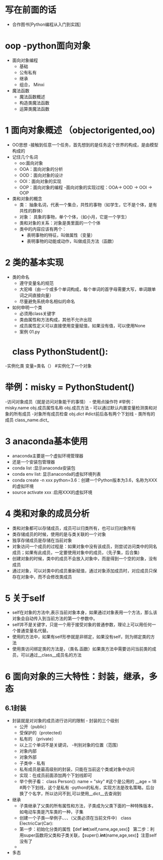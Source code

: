 # 写在前面的话
- 合作图书[Python编程从入门到实践]
# oop -python面向对象
- 面向对象编程
    - 基础
    - 公有私有
    - 继承
    - 组合， Minxi
- 魔法函数
    - 魔法函数概述
    - 构造类魔法函数
    - 运算类魔法函数
# 1 面向对象概述 （objectorigented,oo)
- OO思想
    -接触到任意一个任务，首先想到的是任务这个世界的构成，是由模型构成的
- 记住几个名词
    - oo:面向对象
    - OOA：面向对象的分析
    - OOD：面向对象的设计
    - OOI：面向对象的实现
    - OOP：面向对象的编程
    -面向对象的实现过程：OOA-> OOD -> OOI -> OOP 
- 类和对象的概念
    - 类： 抽象名词，代表一个集合，共性的事物（如学生，它不是个体，是有共性的群体）
    - 对象： 具象的事物，单个个体，（如小月，它是一个学生）
    - 类和对象的关系：对象是类里面的一个个体
    - 类中的内容应该有两个：
        - 表明事物的特征，叫做属性（变量）
        - 表明事物的动能或动作，叫做成员方法（函数）
# 2 类的基本实现
- 类的命名
    - 遵守变量名的规范
    - 大驼峰（由一个或多个单词构成，每个单词的首字母需要大写，单词跟单词之间直接向量）
    - 尽量避免系统命名相似的命名
- 如何申明一个类
    - 必须用class关键字
    - 类由属性和方法构成，其他不允许出现
    - 成员属性定义可以直接使用变量赋值，如果没有值，可以使用None
    - 案例 01.py  
    # class PythonStudent():
-实例化类
     变量=类名（） #实例化了一个对象  
   # 举例：misky = PythonStudent()
-访问对象成员（就是访问对象能干的事情）
    - 使用点操作符
    #举例：misky.name
        obj.成员属性名称
        obj.成员方法
    - 可以通过默认内置变量检测类和对象的所有成员
        -对象所有成员检查
        obj._dict_ #dict前后各有两个下划线
    - 类所有的成员
        class_name.dict_
# 3 anaconda基本使用
- anaconda主要是一个虚拟环境管理器
- 还是一个安装包管理器
- conda list :显示anaconda安装包   
- conda env list: 显示anaconda的虚拟环境列表  
- conda create -n xxx python=3.6：创建一个Python版本为3.6，名称为XXX的虚拟环境
- source activate xxx :启用XXX的虚拟环境

# 4 类和对象的成员分析
- 类和对象都可以存储成员，成员可以归类所有，也可以归对象所有
- 类存储成员的时候，使用的是与类关联的一个对象
- 独享存储成员是存储在当前对象
- 对象访问一个成员的过程是：如果对象中没有该成员，则尝试访问类中的同名成员；如果有此成员，一定要使用对象中的成员，（先子集，后合集)
- 创建对象的时候，类中的成员不会放入对象中，而是得到一个空的对象，没有成员
- 通过对象，可以对类中的成员重新赋值，通过对象添加成员时，对应成员只保存在对象中，而不会修改类成员

# 5 关于self
- self在对象的方法中,表示当前对象本身，如果通过对象表用一个方法，那么该对象会自动传入到当前方法的第一个参数中。
- self并不是关键字，只是一个用于接受对象的普通参数，理论上可以用任何一个普通变量名代替。
- 使用的方法中，如果有self形参就是非绑定，如果没有self，则为绑定类的方法
- 使用类访问绑定类的方法是，（类名.函数）如果类方法中需要访问当前类的成员，可以通过__class__成员名的方法

# 6 面向对象的三大特性：封装，继承，多态
## 6.1封装
   - 封装就是对对象的成员进行访问的限制
    - 封装的三个级别
        - 公开（public）
        - 受保护的（protected）
        - 私有的 （private）
        - 以上三个单词不是关键词，
    -判别对象的位置（范围）
        - 对象内部
        - 对象外部
        - 子类中
    - 私有
        - 私有成员是最高级别的封装，只能在当前这个类或对象中访问
        - 实现：在成员前面添加两个下划线即可
        - 举个例子看：
            class Person():
            name = "sky" #这个是公用的
            __age = 18  #两个下划线，这个是私有
        -python的私有，实现方法是改名策略，后台换了个名字，所以访问不到,可以使用__dict__去查询到
- 继承
    - 子类继承了父类的所有属性和方法，子类成为父类下面的一种特殊版本，如电动车类是汽车类的一种，子集
    - 创建一个子类—举例子、、、（父类必须在当前文件中） class ElectricCar(Car):
    - 第一步：初始化分类的属性【def __int__(self,name,age,sex)】
      第二步：利用super函数将父类和子类关联，【super().__int__(name,age,sex)】注意self没有了
    -
- 多态

    